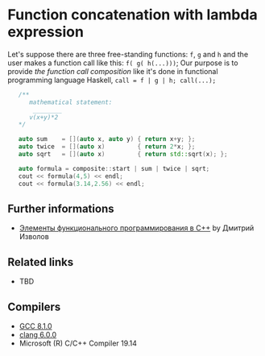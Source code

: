 ﻿# Function concatenation with lambda expression
Let's suppose there are three free-standing functions: `f`, `g` and `h` and the user makes a function call like this: `f( g( h(...)))`;  Our purpose is to provide _the function call composition_ like it's done in functional programming language Haskell, `call = f | g | h; call(...);`
```cpp
   /**
      mathematical statement:
       ________
      v(x+y)*2     
   */

   auto sum    = [](auto x, auto y) { return x+y; };   
   auto twice  = [](auto x)         { return 2*x; };
   auto sqrt   = [](auto x)         { return std::sqrt(x); };

   auto formula = composite::start | sum | twice | sqrt;
   cout << formula(4,5) << endl;
   cout << formula(3.14,2.56) << endl;
```

## Further informations
* [Элементы функционального программирования в C++](https://habr.com/post/328624/) by Дмитрий Изволов

## Related links
* TBD

## Compilers
* [GCC 8.1.0](https://wandbox.org/)
* [clang 6.0.0](https://wandbox.org/)
* Microsoft (R) C/C++ Compiler 19.14 
